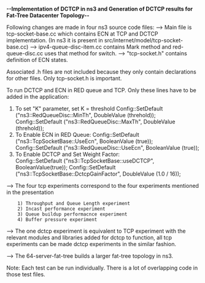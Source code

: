 **--Implementation of DCTCP in ns3 and Generation of DCTCP results for Fat-Tree Datacenter Topology--**

Following changes are made in four ns3 source code files:
--> Main file is tcp-socket-base.cc which contains ECN at TCP and DCTCP implementation. (In ns3 it is present in src/internet/model/tcp-socket-base.cc)
--> ipv4-queue-disc-item.cc contains Mark method and red-queue-disc.cc uses that method for switch.
--> "tcp-socket.h" contains definition of ECN states.


  
Associated .h files are not included because they only contain declarations for other files. Only tcp-socket.h is important.
  
To run DCTCP and ECN in RED queue and TCP. Only these lines have to be added in the application:
1)	To set "K" parameter, set K = threshold
  Config::SetDefault ("ns3::RedQueueDisc::MinTh", DoubleValue (threhold));
  Config::SetDefault ("ns3::RedQueueDisc::MaxTh", DoubleValue (threhold));
2)	To Enable ECN in RED Queue:
Config::SetDefault ("ns3::TcpSocketBase::UseEcn", BooleanValue (true));
Config::SetDefault ("ns3::RedQueueDisc::UseEcn", BooleanValue (true));
3)	To Enable DCTCP and Set Weight Factor:      
 Config::SetDefault ("ns3::TcpSocketBase::useDCTCP", BooleanValue(true));
 Config::SetDefault ("ns3::TcpSocketBase::DctcpGainFactor", DoubleValue (1.0 / 16));
 
 


--> The four tcp experiments correspond to the four experiments mentioned in the presentation

		1) Throughput and Queue Length experiment 
		2) Incast performance experiment
		3) Queue buildup performacnce experiment
		4) Buffer pressure experiment

--> The one dctcp experiment is equivalent to TCP experiment with the relevant modules and libraries added
		for dctcp to function, all tcp experiments can be made dctcp experiments in the similar fashion.

--> The 64-server-fat-tree builds a larger fat-tree topology in ns3.

Note: Each test can be run individually. There is a lot of overlapping code in those test files.
